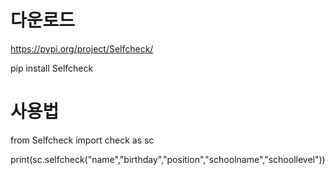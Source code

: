 # 다운로드
https://pypi.org/project/Selfcheck/

pip install Selfcheck
# 사용법
from Selfcheck import check as sc

print(sc.selfcheck("name","birthday","position","schoolname","schoollevel"))

